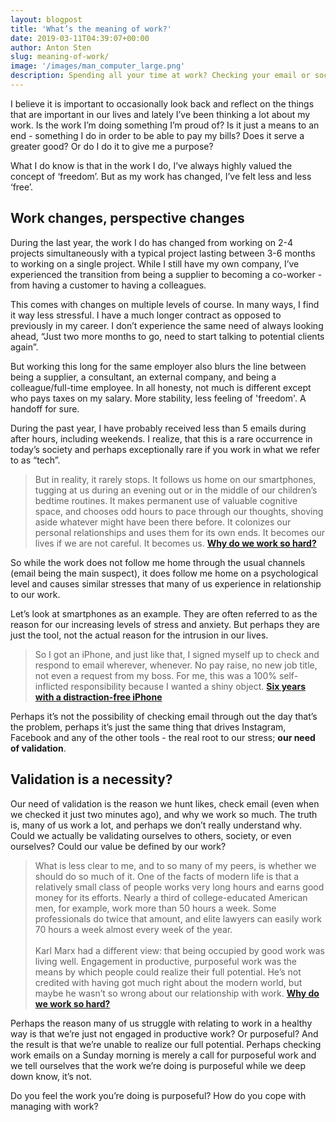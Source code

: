 ```yaml
---
layout: blogpost
title: 'What’s the meaning of work?'
date: 2019-03-11T04:39:07+00:00
author: Anton Sten
slug: meaning-of-work/
image: '/images/man_computer_large.png'
description: Spending all your time at work? Checking your email or social media too often? Wonder why? I may have the answer.
---
```


I believe it is important to occasionally look back and reflect on the things that are important in our lives and lately I’ve been thinking a lot about my work. Is the work I’m doing something I’m proud of? Is it just a means to an end - something I do in order to be able to pay my bills? Does it serve a greater good? Or do I do it to give me a purpose?

What I do know is that in the work I do, I’ve always highly valued the concept of ‘freedom’. But as my work has changed, I’ve felt less and less ‘free’.

## Work changes, perspective changes

During the last year, the work I do has changed from working on 2-4 projects simultaneously with a typical project lasting between 3-6 months to working on a single project. While I still have my own company, I’ve experienced the transition from being a supplier to becoming a co-worker - from having a customer to having a colleagues.

This comes with changes on multiple levels of course. In many ways, I find it way less stressful. I have a much longer contract as opposed to previously in my career. I don’t experience the same need of always looking ahead, “Just two more months to go, need to start talking to potential clients again”.

But working this long for the same employer also blurs the line between being a supplier, a consultant, an external company, and being a colleague/full-time employee. In all honesty, not much is different except who pays taxes on my salary. More stability, less feeling of 'freedom'. A handoff for sure.

During the past year, I have probably received less than 5 emails during after hours, including weekends. I realize, that this is a rare occurrence in today’s society and perhaps exceptionally rare if you work in what we refer to as “tech”.

>But in reality, it rarely stops. It follows us home on our smartphones, tugging at us during an evening out or in the middle of our children’s bedtime routines. It makes permanent use of valuable cognitive space, and chooses odd hours to pace through our thoughts, shoving aside whatever might have been there before. It colonizes our personal relationships and uses them for its own ends. It becomes our lives if we are not careful. It becomes us. **[Why do we work so hard?](https://www.1843magazine.com/features/why-do-we-work-so-hard)**

So while the work does not follow me home through the usual channels (email being the main suspect), it does follow me home on a psychological level and causes similar stresses that many of us experience in relationship to our work.

Let’s look at smartphones as an example. They are often referred to as the reason for our increasing levels of stress and anxiety. But perhaps they are just the tool, not the actual reason for the intrusion in our lives.

>So I got an iPhone, and just like that, I signed myself up to check and respond to email wherever, whenever. No pay raise, no new job title, not even a request from my boss. For me, this was a 100% self-inflicted responsibility because I wanted a shiny object.
**[Six years with a distraction-free iPhone](https://medium.com/s/story/six-years-with-a-distraction-free-iphone-8cf5eb4f97e3)**

Perhaps it’s not the possibility of checking email through out the day that’s the problem, perhaps it’s just the same thing that drives Instagram, Facebook and any of the other tools - the real root to our stress; __our need of validation__.

## Validation is a necessity?

Our need of validation is the reason we hunt likes, check email (even when we checked it just two minutes ago), and why we work so much. The truth is, many of us work a lot, and perhaps we don’t really understand why. Could we actually be validating ourselves to others, society, or even ourselves? Could our value be defined by our work?

>What is less clear to me, and to so many of my peers, is whether we should do so much of it. One of the facts of modern life is that a relatively small class of people works very long hours and earns good money for its efforts. Nearly a third of college-educated American men, for example, work more than 50 hours a week. Some professionals do twice that amount, and elite lawyers can easily work 70 hours a week almost every week of the year.<br /><br />
Karl Marx had a different view: that being occupied by good work was living well. Engagement in productive, purposeful work was the means by which people could realize their full potential. He’s not credited with having got much right about the modern world, but maybe he wasn’t so wrong about our relationship with work.
**[Why do we work so hard?](https://www.1843magazine.com/features/why-do-we-work-so-hard)**

Perhaps the reason many of us struggle with relating to work in a healthy way is that we’re just not engaged in productive work? Or purposeful? And the result is that we’re unable to realize our full potential. Perhaps checking work emails on a Sunday morning is merely a call for purposeful work and we tell ourselves that the work we’re doing is purposeful while we deep down know, it’s not.

Do you feel the work you’re doing is purposeful? How do you cope with managing with work?
